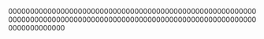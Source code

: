 
0000000000000000000000000000000000000000000000000000000000000000000000000000000000000000000000000000000000000000000000000000000
